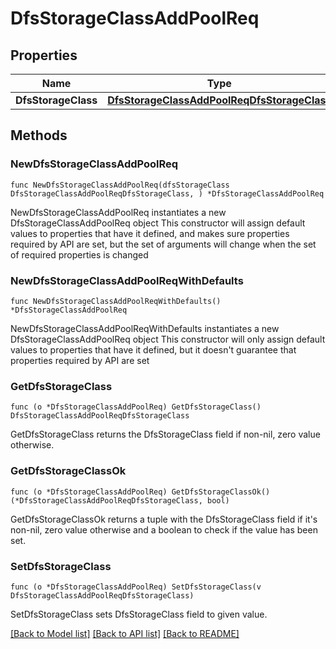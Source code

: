# DfsStorageClassAddPoolReq

## Properties

Name | Type | Description | Notes
------------ | ------------- | ------------- | -------------
**DfsStorageClass** | [**DfsStorageClassAddPoolReqDfsStorageClass**](DfsStorageClassAddPoolReqDfsStorageClass.md) |  | 

## Methods

### NewDfsStorageClassAddPoolReq

`func NewDfsStorageClassAddPoolReq(dfsStorageClass DfsStorageClassAddPoolReqDfsStorageClass, ) *DfsStorageClassAddPoolReq`

NewDfsStorageClassAddPoolReq instantiates a new DfsStorageClassAddPoolReq object
This constructor will assign default values to properties that have it defined,
and makes sure properties required by API are set, but the set of arguments
will change when the set of required properties is changed

### NewDfsStorageClassAddPoolReqWithDefaults

`func NewDfsStorageClassAddPoolReqWithDefaults() *DfsStorageClassAddPoolReq`

NewDfsStorageClassAddPoolReqWithDefaults instantiates a new DfsStorageClassAddPoolReq object
This constructor will only assign default values to properties that have it defined,
but it doesn't guarantee that properties required by API are set

### GetDfsStorageClass

`func (o *DfsStorageClassAddPoolReq) GetDfsStorageClass() DfsStorageClassAddPoolReqDfsStorageClass`

GetDfsStorageClass returns the DfsStorageClass field if non-nil, zero value otherwise.

### GetDfsStorageClassOk

`func (o *DfsStorageClassAddPoolReq) GetDfsStorageClassOk() (*DfsStorageClassAddPoolReqDfsStorageClass, bool)`

GetDfsStorageClassOk returns a tuple with the DfsStorageClass field if it's non-nil, zero value otherwise
and a boolean to check if the value has been set.

### SetDfsStorageClass

`func (o *DfsStorageClassAddPoolReq) SetDfsStorageClass(v DfsStorageClassAddPoolReqDfsStorageClass)`

SetDfsStorageClass sets DfsStorageClass field to given value.



[[Back to Model list]](../README.md#documentation-for-models) [[Back to API list]](../README.md#documentation-for-api-endpoints) [[Back to README]](../README.md)


